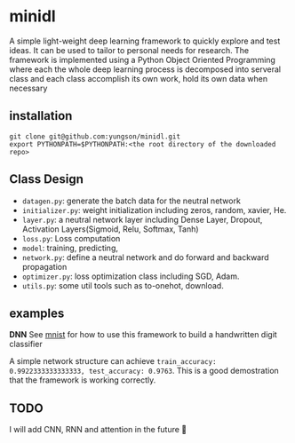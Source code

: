 # minidl
 
A simple light-weight deep learning framework to quickly explore and test ideas. It can be used to tailor to personal needs for research. The framework is implemented using a Python Object Oriented Programming where each the whole deep learning process is decomposed into serveral class and each class accomplish its own work, hold its own data when necessary


## installation

```
git clone git@github.com:yungson/minidl.git
export PYTHONPATH=$PYTHONPATH:<the root directory of the downloaded repo>
```

## Class Design

- `datagen.py`: generate the batch data for the neutral network
- `initializer.py`: weight initialization including zeros, random, xavier, He.
- `layer.py`: a neutral network layer including Dense Layer, Dropout, Activation Layers(Sigmoid, Relu, Softmax, Tanh)
- `loss.py`: Loss computation
- `model`: training, predicting,  
- `network.py`: define a neutral network and do forward and backward propagation
- `optimizer.py`: loss optimization class including SGD, Adam. 
- `utils.py`: some util tools such as to-onehot, download.
## examples 

 **DNN**
See [mnist](./examples/mnist/run_mnist.ipynb) for how to use this framework to build a handwritten digit classifier

A simple network structure can achieve `train_accuracy: 0.9922333333333333, test_accuracy: 0.9763`. This is a good demostration that the framework is working correctly.

## TODO

I will add CNN, RNN and attention in the future 🙂

